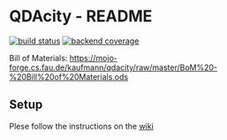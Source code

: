 QDAcity - README
================

[![build status](https://mojo-forge.cs.fau.de/kaufmann/qdacity/badges/master/build.svg)](https://mojo-forge.cs.fau.de/kaufmann/qdacity/commits/master) [![backend coverage](https://mojo-forge.cs.fau.de/kaufmann/qdacity/badges/master/coverage.svg)](https://mojo-forge.cs.fau.de/kaufmann/qdacity/commits/master)

Bill of Materials: https://mojo-forge.cs.fau.de/kaufmann/qdacity/raw/master/BoM%20-%20Bill%20of%20Materials.ods

Setup
------------------

Plese follow the instructions on the [wiki](https://mojo-forge.cs.fau.de/kaufmann/qdacity/wikis/home)
